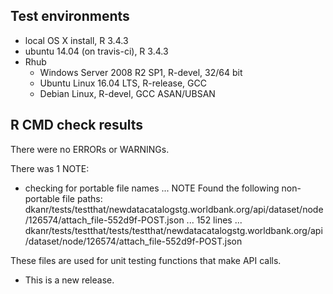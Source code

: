 ## Test environments
* local OS X install, R 3.4.3
* ubuntu 14.04 (on travis-ci), R 3.4.3
* Rhub
  * Windows Server 2008 R2 SP1, R-devel, 32/64 bit
  * Ubuntu Linux 16.04 LTS, R-release, GCC
  * Debian Linux, R-devel, GCC ASAN/UBSAN

## R CMD check results

There were no ERRORs or WARNINGs. 

There was 1 NOTE:

* checking for portable file names ... NOTE
Found the following non-portable file paths:
dkanr/tests/testthat/newdatacatalogstg.worldbank.org/api/dataset/node/126574/attach_file-552d9f-POST.json
... 152 lines ...
dkanr/tests/testthat/tests/testthat/newdatacatalogstg.worldbank.org/api/dataset/node/126574/attach_file-552d9f-POST.json

These files are used for unit testing functions that make API calls.

* This is a new release.
